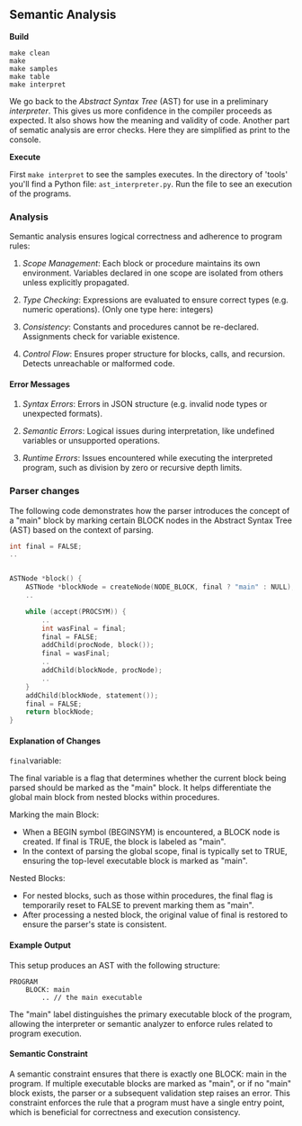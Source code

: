 
## Semantic Analysis

__Build__

```shell
make clean
make
make samples
make table
make interpret
```

We go back to the *Abstract Syntax Tree* (AST) for use in a preliminary *interpreter*. This gives us
more confidence in the compiler proceeds as expected. It also shows how the meaning and validity of
code. Another part of sematic analysis are error checks. Here they are simplified as print to the console.

__Execute__

First `make interpret` to see the samples executes. In the directory of 'tools' you'll find a Python
file: `ast_interpreter.py`. Run the file to see an execution of the programs.


### Analysis

Semantic analysis ensures logical correctness and adherence to program rules:

1. *Scope Management*: Each block or procedure maintains its own environment. Variables declared in one
   scope are isolated from others unless explicitly propagated.

2. *Type Checking*: Expressions are evaluated to ensure correct types (e.g. numeric operations). (Only
   one type here: integers)

3. *Consistency*: Constants and procedures cannot be re-declared. Assignments check for variable existence.

4. *Control Flow*: Ensures proper structure for blocks, calls, and recursion. Detects unreachable or
   malformed code.


#### Error Messages

1. *Syntax Errors*: Errors in JSON structure (e.g. invalid node types or unexpected formats).

2. *Semantic Errors*: Logical issues during interpretation, like undefined variables or unsupported
   operations.

3. *Runtime Errors*: Issues encountered while executing the interpreted program, such as division
   by zero or recursive depth limits.


### Parser changes


The following code demonstrates how the parser introduces the concept of a "main" block by marking
certain BLOCK nodes in the Abstract Syntax Tree (AST) based on the context of parsing.

```c
int final = FALSE;
..


ASTNode *block() {
    ASTNode *blockNode = createNode(NODE_BLOCK, final ? "main" : NULL);
    ..

    while (accept(PROCSYM)) {
        ..
        int wasFinal = final;
        final = FALSE;
        addChild(procNode, block());
        final = wasFinal;
        ..
        addChild(blockNode, procNode);
        ..
    }
    addChild(blockNode, statement());
    final = FALSE;
    return blockNode;
}
```

#### Explanation of Changes

`final`variable:

The final variable is a flag that determines whether the current block being parsed should be
marked as the "main" block. It helps differentiate the global main block from nested blocks
within procedures.

Marking the main Block:
- When a BEGIN symbol (BEGINSYM) is encountered, a BLOCK node is created. If final is TRUE,
  the block is labeled as "main".
- In the context of parsing the global scope, final is typically set to TRUE, ensuring the
  top-level executable block is marked as "main".

Nested Blocks:
- For nested blocks, such as those within procedures, the final flag is temporarily reset
  to FALSE to prevent marking them as "main".
- After processing a nested block, the original value of final is restored to ensure the
  parser's state is consistent.


#### Example Output

This setup produces an AST with the following structure:

```
PROGRAM
    BLOCK: main
        .. // the main executable
```

The "main" label distinguishes the primary executable block of the program, allowing the
interpreter or semantic analyzer to enforce rules related to program execution.

#### Semantic Constraint

A semantic constraint ensures that there is exactly one BLOCK: main in the program. If
multiple executable blocks are marked as "main", or if no "main" block exists, the parser
or a subsequent validation step raises an error. This constraint enforces the rule that
a program must have a single entry point, which is beneficial for correctness and execution
consistency.
